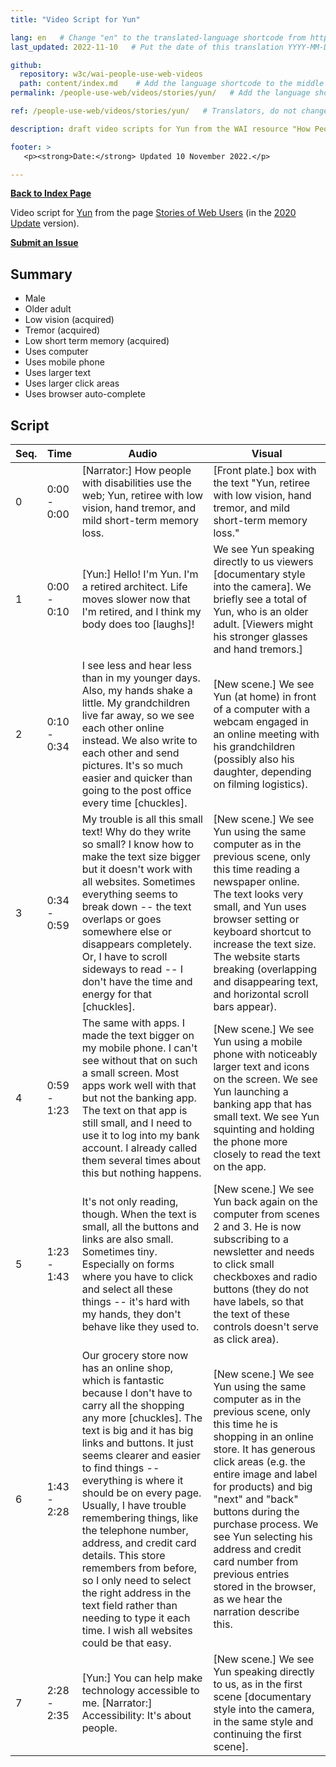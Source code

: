 ```yaml
---
title: "Video Script for Yun"

lang: en   # Change "en" to the translated-language shortcode from https://www.iana.org/assignments/language-subtag-registry/language-subtag-registry
last_updated: 2022-11-10   # Put the date of this translation YYYY-MM-DD (with month in the middle)

github:
  repository: w3c/wai-people-use-web-videos
  path: content/index.md    # Add the language shortcode to the middle of the filename, for example: content/index.fr.md
permalink: /people-use-web/videos/stories/yun/   # Add the language shortcode to the end, with no slash at end, for example: /link/to/page/fr

ref: /people-use-web/videos/stories/yun/   # Translators, do not change this

description: draft video scripts for Yun from the WAI resource "How People with Disabilities Use the Web"

footer: >
   <p><strong>Date:</strong> Updated 10 November 2022.</p>

---
```


**[Back to Index Page](../../)**

Video script for [Yun](https://deploy-preview-113--wai-people-use-web.netlify.app/people-use-web/user-stories-nine/) from the page [Stories of Web Users](https://deploy-preview-113--wai-people-use-web.netlify.app/people-use-web/user-stories/) (in the [2020 Update](https://github.com/w3c/wai-people-use-web/wiki/Persona-development) version).

**[Submit an Issue](https://github.com/w3c/wai-people-use-web-videos/issues/new?title=[Yun])**

## Summary

* Male
* Older adult
* Low vision (acquired)
* Tremor (acquired)
* Low short term memory (acquired)
* Uses computer
* Uses mobile phone
* Uses larger text
* Uses larger click areas
* Uses browser auto-complete

## Script

| Seq. | Time | Audio | Visual |
| --- | --- | --- | --- |
| 0 | 0:00 - 0:00 | [Narrator:] How people with disabilities use the web; Yun, retiree with low vision, hand tremor, and mild short-term memory loss. | [Front plate.] box with the text "Yun, retiree with low vision, hand tremor, and mild short-term memory loss." |
| 1 | 0:00 - 0:10 | [Yun:] Hello! I'm Yun. I'm a retired architect. Life moves slower now that I'm retired, and I think my body does too [laughs]! | We see Yun speaking directly to us viewers [documentary style into the camera]. We briefly see a total of Yun, who is an older adult.  [Viewers might his stronger glasses and hand tremors.] |
| 2 | 0:10 - 0:34 | I see less and hear less than in my younger days. Also, my hands shake a little. My grandchildren live far away, so we see each other online instead. We also write to each other and send pictures. It's so much easier and quicker than going to the post office every time [chuckles]. | [New scene.] We see Yun (at home) in front of a computer with a webcam engaged in an online meeting with his grandchildren (possibly also his daughter, depending on filming logistics). |
| 3 | 0:34 - 0:59 | My trouble is all this small text! Why do they write so small? I know how to make the text size bigger but it doesn't work with all websites. Sometimes everything seems to break down -- the text overlaps or goes somewhere else or disappears completely. Or, I have to scroll sideways to read -- I don't have the time and energy for that [chuckles]. | [New scene.] We see Yun using the same computer as in the previous scene, only this time reading a newspaper online. The text looks very small, and Yun uses browser setting or keyboard shortcut to increase the text size. The website starts breaking (overlapping and disappearing text, and horizontal scroll bars appear). |
| 4 | 0:59 - 1:23 | The same with apps. I made the text bigger on my mobile phone. I can't see without that on such a small screen. Most apps work well with that but not the banking app. The text on that app is still small, and I need to use it to log into my bank account. I already called them several times about this but nothing happens. | [New scene.] We see Yun using a mobile phone with noticeably larger text and icons on the screen. We see Yun launching a banking app that has small text. We see Yun squinting and holding the phone more closely to read the text on the app. |
| 5 | 1:23 - 1:43 | It's not only reading, though. When the text is small, all the buttons and links are also small. Sometimes tiny. Especially on forms where you have to click and select all these things -- it's hard with my hands, they don't behave like they used to. | [New scene.] We see Yun back again on the computer from scenes 2 and 3. He is now subscribing to a newsletter and needs to click small checkboxes and radio buttons (they do not have labels, so that the text of these controls doesn't serve as click area). |
| 6 | 1:43 - 2:28 | Our grocery store now has an online shop, which is fantastic because I don't have to carry all the shopping any more [chuckles]. The text is big and it has big links and buttons. It just seems clearer and easier to find things -- everything is where it should be on every page. Usually, I have trouble remembering things, like the telephone number, address, and credit card details. This store remembers from before, so I only need to select the right address in the text field rather than needing to type it each time. I wish all websites could be that easy. | [New scene.] We see Yun using the same computer as in the previous scene, only this time he is shopping in an online store. It has generous click areas (e.g. the entire image and label for products) and big "next" and "back" buttons during the purchase process. We see Yun selecting his address and credit card number from previous entries stored in the browser, as we hear the narration describe this. |
| 7 | 2:28 - 2:35 | [Yun:] You can help make technology accessible to me. [Narrator:] Accessibility: It's about people. | [New scene.] We see Yun speaking directly to us, as in the first scene [documentary style into the camera, in the same style and continuing the first scene]. |
